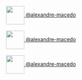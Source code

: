 <a href=https://gitlab.com/alexandre-macedo>
  <img valign="middle" src="https://about.gitlab.com/images/press/logo/png/gitlab-logo-gray-stacked-rgb.png" width="50">
  <span>@alexandre-macedo</span>
</a>
</br>
</br>
<a href=https://github.com/alexandre-macedo>
  <img valign="middle" src="https://pngimg.com/uploads/github/github_PNG20.png" width="50">
  <span>@alexandre-macedo</span>
</a>
</br>
</br>
<a href=https://github.com/alexandre-macedo>
  <img valign="middle" src="https://image.flaticon.com/icons/svg/174/174857.svg" width="50">
  <span>@alexandre-macedo</span>
</a>


